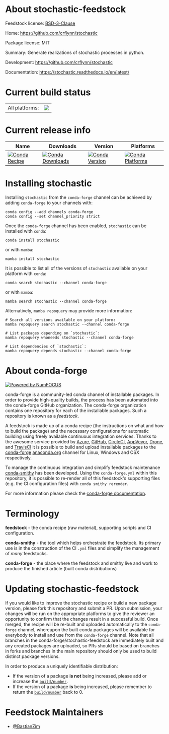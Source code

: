 About stochastic-feedstock
==========================

Feedstock license: [BSD-3-Clause](https://github.com/conda-forge/stochastic-feedstock/blob/main/LICENSE.txt)

Home: https://github.com/crflynn/stochastic

Package license: MIT

Summary: Generate realizations of stochastic processes in python.

Development: https://github.com/crflynn/stochastic

Documentation: https://stochastic.readthedocs.io/en/latest/

Current build status
====================


<table><tr><td>All platforms:</td>
    <td>
      <a href="https://dev.azure.com/conda-forge/feedstock-builds/_build/latest?definitionId=11791&branchName=main">
        <img src="https://dev.azure.com/conda-forge/feedstock-builds/_apis/build/status/stochastic-feedstock?branchName=main">
      </a>
    </td>
  </tr>
</table>

Current release info
====================

| Name | Downloads | Version | Platforms |
| --- | --- | --- | --- |
| [![Conda Recipe](https://img.shields.io/badge/recipe-stochastic-green.svg)](https://anaconda.org/conda-forge/stochastic) | [![Conda Downloads](https://img.shields.io/conda/dn/conda-forge/stochastic.svg)](https://anaconda.org/conda-forge/stochastic) | [![Conda Version](https://img.shields.io/conda/vn/conda-forge/stochastic.svg)](https://anaconda.org/conda-forge/stochastic) | [![Conda Platforms](https://img.shields.io/conda/pn/conda-forge/stochastic.svg)](https://anaconda.org/conda-forge/stochastic) |

Installing stochastic
=====================

Installing `stochastic` from the `conda-forge` channel can be achieved by adding `conda-forge` to your channels with:

```
conda config --add channels conda-forge
conda config --set channel_priority strict
```

Once the `conda-forge` channel has been enabled, `stochastic` can be installed with `conda`:

```
conda install stochastic
```

or with `mamba`:

```
mamba install stochastic
```

It is possible to list all of the versions of `stochastic` available on your platform with `conda`:

```
conda search stochastic --channel conda-forge
```

or with `mamba`:

```
mamba search stochastic --channel conda-forge
```

Alternatively, `mamba repoquery` may provide more information:

```
# Search all versions available on your platform:
mamba repoquery search stochastic --channel conda-forge

# List packages depending on `stochastic`:
mamba repoquery whoneeds stochastic --channel conda-forge

# List dependencies of `stochastic`:
mamba repoquery depends stochastic --channel conda-forge
```


About conda-forge
=================

[![Powered by
NumFOCUS](https://img.shields.io/badge/powered%20by-NumFOCUS-orange.svg?style=flat&colorA=E1523D&colorB=007D8A)](https://numfocus.org)

conda-forge is a community-led conda channel of installable packages.
In order to provide high-quality builds, the process has been automated into the
conda-forge GitHub organization. The conda-forge organization contains one repository
for each of the installable packages. Such a repository is known as a *feedstock*.

A feedstock is made up of a conda recipe (the instructions on what and how to build
the package) and the necessary configurations for automatic building using freely
available continuous integration services. Thanks to the awesome service provided by
[Azure](https://azure.microsoft.com/en-us/services/devops/), [GitHub](https://github.com/),
[CircleCI](https://circleci.com/), [AppVeyor](https://www.appveyor.com/),
[Drone](https://cloud.drone.io/welcome), and [TravisCI](https://travis-ci.com/)
it is possible to build and upload installable packages to the
[conda-forge](https://anaconda.org/conda-forge) [anaconda.org](https://anaconda.org/)
channel for Linux, Windows and OSX respectively.

To manage the continuous integration and simplify feedstock maintenance
[conda-smithy](https://github.com/conda-forge/conda-smithy) has been developed.
Using the ``conda-forge.yml`` within this repository, it is possible to re-render all of
this feedstock's supporting files (e.g. the CI configuration files) with ``conda smithy rerender``.

For more information please check the [conda-forge documentation](https://conda-forge.org/docs/).

Terminology
===========

**feedstock** - the conda recipe (raw material), supporting scripts and CI configuration.

**conda-smithy** - the tool which helps orchestrate the feedstock.
                   Its primary use is in the construction of the CI ``.yml`` files
                   and simplify the management of *many* feedstocks.

**conda-forge** - the place where the feedstock and smithy live and work to
                  produce the finished article (built conda distributions)


Updating stochastic-feedstock
=============================

If you would like to improve the stochastic recipe or build a new
package version, please fork this repository and submit a PR. Upon submission,
your changes will be run on the appropriate platforms to give the reviewer an
opportunity to confirm that the changes result in a successful build. Once
merged, the recipe will be re-built and uploaded automatically to the
`conda-forge` channel, whereupon the built conda packages will be available for
everybody to install and use from the `conda-forge` channel.
Note that all branches in the conda-forge/stochastic-feedstock are
immediately built and any created packages are uploaded, so PRs should be based
on branches in forks and branches in the main repository should only be used to
build distinct package versions.

In order to produce a uniquely identifiable distribution:
 * If the version of a package **is not** being increased, please add or increase
   the [``build/number``](https://docs.conda.io/projects/conda-build/en/latest/resources/define-metadata.html#build-number-and-string).
 * If the version of a package **is** being increased, please remember to return
   the [``build/number``](https://docs.conda.io/projects/conda-build/en/latest/resources/define-metadata.html#build-number-and-string)
   back to 0.

Feedstock Maintainers
=====================

* [@BastianZim](https://github.com/BastianZim/)

